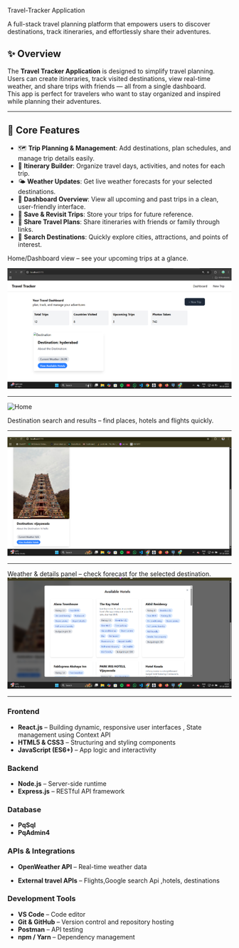 Travel-Tracker Application

A full-stack travel planning platform that empowers users to discover destinations, track itineraries, and effortlessly share their adventures.

## ✨ Overview
The **Travel Tracker Application** is designed to simplify travel planning. Users can create itineraries, track visited destinations, view real-time weather, and share trips with friends — all from a single dashboard.  
This app is perfect for travelers who want to stay organized and inspired while planning their adventures.

-----------------------------------------------------------------------------------------------------------------------------------------------------------------------------------------

## 🚀 Core Features
- 🗺️ **Trip Planning & Management**: Add destinations, plan schedules, and manage trip details easily.
- 🔄 **Itinerary Builder**: Organize travel days, activities, and notes for each trip.
- 🌤️ **Weather Updates**: Get live weather forecasts for your selected destinations.
- 📍 **Dashboard Overview**: View all upcoming and past trips in a clean, user-friendly interface.
- 💾 **Save & Revisit Trips**: Store your trips for future reference.
- 🔗 **Share Travel Plans**: Share itineraries with friends or family through links.
- 🧭 **Search Destinations**: Quickly explore cities, attractions, and points of interest.


Home/Dashboard view – see your upcoming trips at a glance.

![Home](https://github.com/rohanginjupalli/Travel-Tracker-Apiilication/blob/main/Images/1.png)

---------------------------------------------------------------------------------------------------------------------------------------------------------------------------------------

![Home]([https://github.com/rohanginjupalli/Travel-Tracker-Apiilication/blob/main/Images/1.png](https://github.com/rohanginjupalli/Travel-Tracker-Apiilication/blob/main/Images/5.png))

Destination search and results – find places, hotels and flights quickly.

---------------------------------------------------------------------------------------------------------------------------------------------------------------------------------------

![Destination](https://github.com/rohanginjupalli/Travel-Tracker-Apiilication/blob/main/Images/4.png)

---------------------------------------------------------------------------------------------------------------------------------------------------------------------------------------

Weather & details panel – check forecast for the selected destination.
![Destination](https://github.com/rohanginjupalli/Travel-Tracker-Apiilication/blob/main/Images/2.png)

---------------------------------------------------------------------------------------------------------------------------------------------------------------------------------------

### **Frontend**
- **React.js** – Building dynamic, responsive user interfaces  , State management using Context API
- **HTML5 & CSS3** – Structuring and styling components  
- **JavaScript (ES6+)** – App logic and interactivity

### **Backend**
- **Node.js** – Server-side runtime  
- **Express.js** – RESTful API framework  

### **Database**

- **PqSql**
- **PqAdmin4**

### **APIs & Integrations**
- **OpenWeather API** – Real-time weather data  

- **External travel APIs** – Flights,Google search Api ,hotels, destinations  

### **Development Tools**
- **VS Code** – Code editor  
- **Git & GitHub** – Version control and repository hosting  
- **Postman** – API testing  
- **npm / Yarn** – Dependency management  


